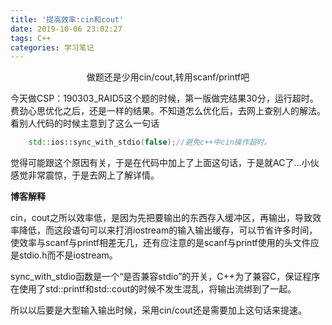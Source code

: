 ```yaml
---
title: '提高效率:cin和cout'
date: 2019-10-06 23:02:27
tags: C++
categories: 学习笔记
---
```


<center>
    做题还是少用cin/cout,转用scanf/printf吧
</center>

<!--more-->

今天做CSP：190303_RAID5这个题的时候，第一版做完结果30分，运行超时。费劲心思优化之后，还是一样的结果。不知道怎么优化后，去网上查别人的解法。看别人代码的时候主意到了这么一句话

```c++
	std::ios::sync_with_stdio(false);//避免c++中cin操作超时。 
```

觉得可能跟这个原因有关，于是在代码中加上了上面这句话，于是就AC了...小伙感觉非常震惊，于是去网上了解详情。

**博客解释**

cin，cout之所以效率低，是因为先把要输出的东西存入缓冲区，再输出，导致效率降低，而这段语句可以来打消iostream的输入输出缓存，可以节省许多时间，使效率与scanf与printf相差无几，还有应注意的是scanf与printf使用的头文件应是stdio.h而不是iostream。

sync_with_stdio函数是一个“是否兼容stdio”的开关，C++为了兼容C，保证程序在使用了std::printf和std::cout的时候不发生混乱，将输出流绑到了一起。

所以以后要是大型输入输出时候，采用cin/cout还是需要加上这句话来提速。